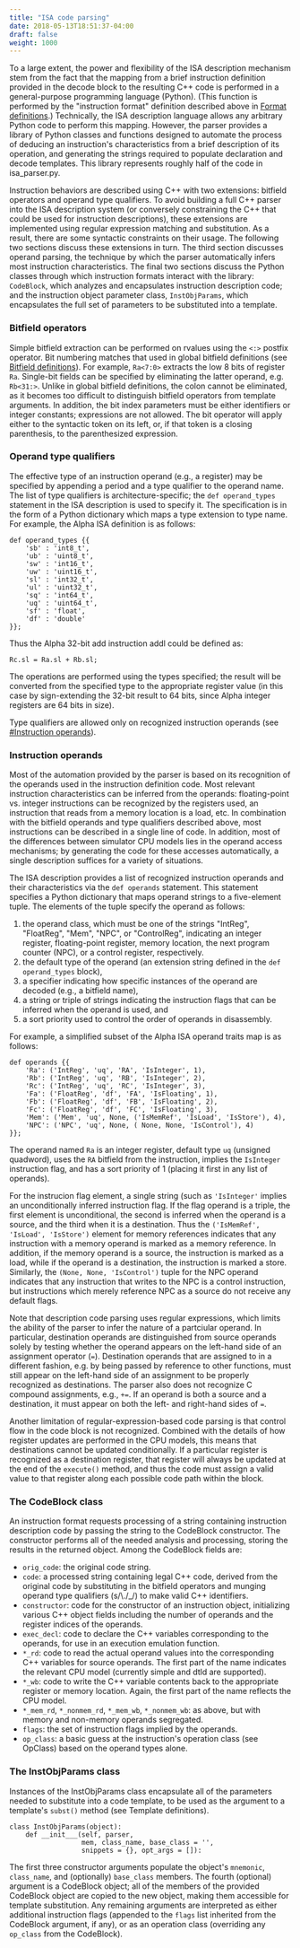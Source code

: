 ```yaml
---
title: "ISA code parsing"
date: 2018-05-13T18:51:37-04:00
draft: false
weight: 1000
---
```


To a large extent, the power and flexibility of the ISA description
mechanism stem from the fact that the mapping from a brief instruction
definition provided in the decode block to the resulting C++ code is
performed in a general-purpose programming language (Python). (This
function is performed by the "instruction format" definition described
above in [Format
definitions](The_M5_ISA_description_language#Format_definitions "wikilink").)
Technically, the ISA description language allows any arbitrary Python
code to perform this mapping. However, the parser provides a library of
Python classes and functions designed to automate the process of
deducing an instruction's characteristics from a brief description of
its operation, and generating the strings required to populate
declaration and decode templates. This library represents roughly half
of the code in isa_parser.py.

Instruction behaviors are described using C++ with two extensions:
bitfield operators and operand type qualifiers. To avoid building a full
C++ parser into the ISA description system (or conversely constraining
the C++ that could be used for instruction descriptions), these
extensions are implemented using regular expression matching and
substitution. As a result, there are some syntactic constraints on their
usage. The following two sections discuss these extensions in turn. The
third section discusses operand parsing, the technique by which the
parser automatically infers most instruction characteristics. The final
two sections discuss the Python classes through which instruction
formats interact with the library: `CodeBlock`, which analyzes and
encapsulates instruction description code; and the instruction object
parameter class, `InstObjParams`, which encapsulates the full set of
parameters to be substituted into a template.

### Bitfield operators

Simple bitfield extraction can be performed on rvalues using the `<:>`
postfix operator. Bit numbering matches that used in global bitfield
definitions (see [Bitfield
definitions](The_M5_ISA_description_language#Bitfield_definitions "wikilink")).
For example, `Ra<7:0>` extracts the low 8 bits of register `Ra`.
Single-bit fields can be specified by eliminating the latter operand,
e.g. `Rb<31:>`. Unlike in global bitfield definitions, the colon cannot
be eliminated, as it becomes too difficult to distinguish bitfield
operators from template arguments. In addition, the bit index parameters
must be either identifiers or integer constants; expressions are not
allowed. The bit operator will apply either to the syntactic token on
its left, or, if that token is a closing parenthesis, to the
parenthesized expression.

### Operand type qualifiers

The effective type of an instruction operand (e.g., a register) may be
specified by appending a period and a type qualifier to the operand
name. The list of type qualifiers is architecture-specific; the `def
operand_types` statement in the ISA description is used to specify it.
The specification is in the form of a Python dictionary which maps a
type extension to type name. For example, the Alpha ISA definition is as
follows:

    def operand_types {{
        'sb' : 'int8_t',
        'ub' : 'uint8_t',
        'sw' : 'int16_t',
        'uw' : 'uint16_t',
        'sl' : 'int32_t',
        'ul' : 'uint32_t',
        'sq' : 'int64_t',
        'uq' : 'uint64_t',
        'sf' : 'float',
        'df' : 'double'
    }};

Thus the Alpha 32-bit add instruction addl could be defined as:

    Rc.sl = Ra.sl + Rb.sl;

The operations are performed using the types specified; the result will
be converted from the specified type to the appropriate register value
(in this case by sign-extending the 32-bit result to 64 bits, since
Alpha integer registers are 64 bits in size).

Type qualifiers are allowed only on recognized instruction operands (see
[\#Instruction operands](#Instruction_operands "wikilink")).

### Instruction operands

Most of the automation provided by the parser is based on its
recognition of the operands used in the instruction definition code.
Most relevant instruction characteristics can be inferred from the
operands: floating-point vs. integer instructions can be recognized by
the registers used, an instruction that reads from a memory location is
a load, etc. In combination with the bitfield operands and type
qualifiers described above, most instructions can be described in a
single line of code. In addition, most of the differences between
simulator CPU models lies in the operand access mechanisms; by
generating the code for these accesses automatically, a single
description suffices for a variety of situations.

The ISA description provides a list of recognized instruction operands
and their characteristics via the `def operands` statement. This
statement specifies a Python dictionary that maps operand strings to a
five-element tuple. The elements of the tuple specify the operand as
follows:

1.  the operand class, which must be one of the strings "IntReg",
    "FloatReg", "Mem", "NPC", or "ControlReg", indicating an integer
    register, floating-point register, memory location, the next program
    counter (NPC), or a control register, respectively.
2.  the default type of the operand (an extension string defined in the
    `def operand_types` block),
3.  a specifier indicating how specific instances of the operand are
    decoded (e.g., a bitfield name),
4.  a string or triple of strings indicating the instruction flags that
    can be inferred when the operand is used, and
5.  a sort priority used to control the order of operands in
    disassembly.

For example, a simplified subset of the Alpha ISA operand traits map is
as follows:

    def operands {{
        'Ra': ('IntReg', 'uq', 'RA', 'IsInteger', 1),
        'Rb': ('IntReg', 'uq', 'RB', 'IsInteger', 2),
        'Rc': ('IntReg', 'uq', 'RC', 'IsInteger', 3),
        'Fa': ('FloatReg', 'df', 'FA', 'IsFloating', 1),
        'Fb': ('FloatReg', 'df', 'FB', 'IsFloating', 2),
        'Fc': ('FloatReg', 'df', 'FC', 'IsFloating', 3),
        'Mem': ('Mem', 'uq', None, ('IsMemRef', 'IsLoad', 'IsStore'), 4),
        'NPC': ('NPC', 'uq', None, ( None, None, 'IsControl'), 4)
    }};

The operand named `Ra` is an integer register, default type `uq`
(unsigned quadword), uses the `RA` bitfield from the instruction,
implies the `IsInteger` instruction flag, and has a sort priority of 1
(placing it first in any list of operands).

For the instrucion flag element, a single string (such as `'IsInteger'`
implies an unconditionally inferred instruction flag. If the flag
operand is a triple, the first element is unconditional, the second is
inferred when the operand is a source, and the third when it is a
destination. Thus the `('IsMemRef', 'IsLoad', 'IsStore')` element for
memory references indicates that any instruction with a memory operand
is marked as a memory reference. In addition, if the memory operand is a
source, the instruction is marked as a load, while if the operand is a
destination, the instruction is marked a store. Similarly, the `(None,
None, 'IsControl')` tuple for the NPC operand indicates that any
instruction that writes to the NPC is a control instruction, but
instructions which merely reference NPC as a source do not receive any
default flags.

Note that description code parsing uses regular expressions, which
limits the ability of the parser to infer the nature of a partciular
operand. In particular, destination operands are distinguished from
source operands solely by testing whether the operand appears on the
left-hand side of an assignment operator (`=`). Destination operands
that are assigned to in a different fashion, e.g. by being passed by
reference to other functions, must still appear on the left-hand side of
an assignment to be properly recognized as destinations. The parser also
does not recognize C compound assignments, e.g., `+=`. If an operand is
both a source and a destination, it must appear on both the left- and
right-hand sides of `=`.

Another limitation of regular-expression-based code parsing is that
control flow in the code block is not recognized. Combined with the
details of how register updates are performed in the CPU models, this
means that destinations cannot be updated conditionally. If a particular
register is recognized as a destination register, that register will
always be updated at the end of the `execute()` method, and thus the
code must assign a valid value to that register along each possible code
path within the block.

### The CodeBlock class

An instruction format requests processing of a string containing
instruction description code by passing the string to the CodeBlock
constructor. The constructor performs all of the needed analysis and
processing, storing the results in the returned object. Among the
CodeBlock fields are:

  - `orig_code`: the original code string.
  - `code`: a processed string containing legal C++ code, derived from
    the original code by substituting in the bitfield operators and
    munging operand type qualifiers (s/\\./_/) to make valid C++
    identifiers.
  - `constructor`: code for the constructor of an instruction object,
    initializing various C++ object fields including the number of
    operands and the register indices of the operands.
  - `exec_decl`: code to declare the C++ variables corresponding to the
    operands, for use in an execution emulation function.
  - `*_rd`: code to read the actual operand values into the
    corresponding C++ variables for source operands. The first part of
    the name indicates the relevant CPU model (currently simple and dtld
    are supported).
  - `*_wb`: code to write the C++ variable contents back to the
    appropriate register or memory location. Again, the first part of
    the name reflects the CPU model.
  - `*_mem_rd`, `*_nonmem_rd`, `*_mem_wb`, `*_nonmem_wb`: as above, but
    with memory and non-memory operands segregated.
  - `flags`: the set of instruction flags implied by the operands.
  - `op_class`: a basic guess at the instruction's operation class (see
    OpClass) based on the operand types alone.

### The InstObjParams class

Instances of the InstObjParams class encapsulate all of the parameters
needed to substitute into a code template, to be used as the argument to
a template's `subst()` method (see Template definitions).

    class InstObjParams(object):
        def __init___(self, parser,
                      mem, class_name, base_class = '',
                      snippets = {}, opt_args = []):

The first three constructor arguments populate the object's `mnemonic`,
`class_name`, and (optionally) `base_class` members. The fourth
(optional) argument is a CodeBlock object; all of the members of the
provided CodeBlock object are copied to the new object, making them
accessible for template substitution. Any remaining arguments are
interpreted as either additional instruction flags (appended to the
`flags` list inherited from the CodeBlock argument, if any), or as an
operation class (overriding any `op_class` from the CodeBlock).

